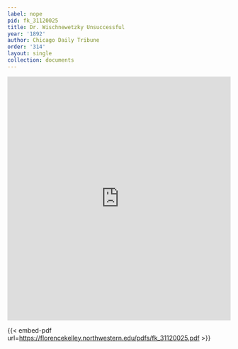 ```yaml
---
label: nope
pid: fk_31120025
title: Dr. Wischnewetzky Unsuccessful
year: '1892'
author: Chicago Daily Tribune
order: '314'
layout: single
collection: documents
---
```

<iframe src="https://northwestern.app.box.com/embed/s/k1lay1xdxdb6t2f2zoacemjzb55tnb5r?sortColumn=date&view=list" width="100%" height="550" frameborder="0" allowfullscreen webkitallowfullscreen msallowfullscreen></iframe>


{{< embed-pdf url=https://florencekelley.northwestern.edu/pdfs/fk_31120025.pdf >}}